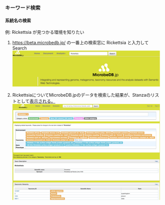 ### キーワード検索 ###

#### 系統名の検索 ####
例: Rickettsia が見つかる環境を知りたい  
1. https://beta.microbedb.jp/
の一番上の検索窓に Rickettsia と入力してSearch
![RickettsiaHome](https://github.com/MicrobeDBjp/document/blob/master/Figures/RickettsiaHome.jpg)
  
2. RickettsiaについてMicrobeDB.jpのデータを検索した結果が、Stanzaのリストとして[表示される。](https://beta.microbedb.jp/search?q1=Rickettsia "Rickettsia検索結果")
![RickettsiaSecond](https://github.com/MicrobeDBjp/document/blob/master/Figures/RickettsiaStanza.jpg)
